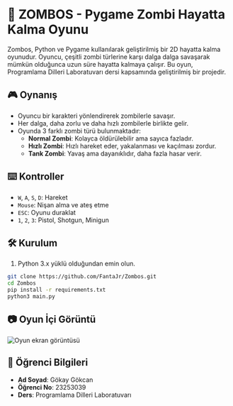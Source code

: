 # 🧟 ZOMBOS - Pygame Zombi Hayatta Kalma Oyunu

Zombos, Python ve Pygame kullanılarak geliştirilmiş bir 2D hayatta kalma oyunudur. Oyuncu, çeşitli zombi türlerine karşı dalga dalga savaşarak mümkün olduğunca uzun süre hayatta kalmaya çalışır. Bu oyun, Programlama Dilleri Laboratuvarı dersi kapsamında geliştirilmiş bir projedir.

## 🎮 Oynanış

- Oyuncu bir karakteri yönlendirerek zombilerle savaşır.
- Her dalga, daha zorlu ve daha hızlı zombilerle birlikte gelir.
- Oyunda 3 farklı zombi türü bulunmaktadır:
  - **Normal Zombi**: Kolayca öldürülebilir ama sayıca fazladır.
  - **Hızlı Zombi**: Hızlı hareket eder, yakalanması ve kaçılması zordur.
  - **Tank Zombi**: Yavaş ama dayanıklıdır, daha fazla hasar verir.

## ⌨️ Kontroller

- `W`, `A`, `S`, `D`: Hareket  
- `Mouse`: Nişan alma ve ateş etme  
- `ESC`: Oyunu duraklat  
- `1`, `2`, `3`: Pistol, Shotgun, Minigun  

## 🛠️ Kurulum

1. Python 3.x yüklü olduğundan emin olun.  

```bash
git clone https://github.com/FantaJr/Zombos.git 
cd Zombos
pip install -r requirements.txt
python3 main.py
```
## 📷 Oyun İçi Görüntü

![Oyun ekran görüntüsü](screenshots/zombos.png)

## 👤 Öğrenci Bilgileri

- **Ad Soyad**: Gökay Gökcan  
- **Öğrenci No**: 23253039  
- **Ders**: Programlama Dilleri Laboratuvarı  
